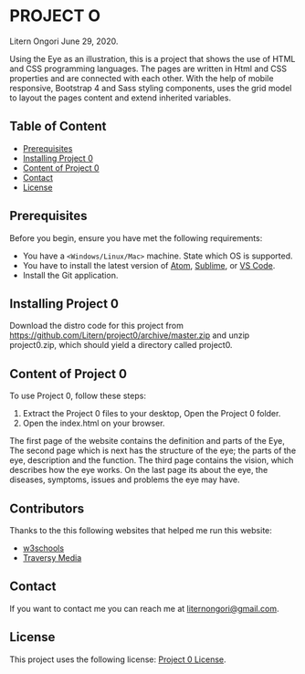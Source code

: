 
# PROJECT O
 Litern Ongori June 29, 2020.

Using the Eye as an illustration, this is a project that shows the use of HTML and CSS programming languages. The pages are written in Html and CSS properties and are connected with each other. With the help of mobile responsive, Bootstrap 4 and Sass styling components, uses the grid model to layout the pages content and extend inherited variables.

## Table of Content
* [Prerequisites](##Prerequisites)
* [Installing Project 0](##Installing_Project_0)
* [Content of Project 0](##Content_of_Project_0)
* [Contact](##Contact)
* [License](##License)


## Prerequisites

Before you begin, ensure you have met the following requirements:

* You have a `<Windows/Linux/Mac>` machine. State which OS is supported.
* You have to install the latest version of [Atom](https://atom.io/), [Sublime](https://www.sublimetext.com/), or [VS Code](https://code.visualstudio.com/).
* Install the Git application.

## Installing Project 0

Download the distro code for this project from https://github.com/Litern/project0/archive/master.zip and unzip project0.zip, which should yield a directory called project0.

## Content of Project 0

To use Project 0, follow these steps:
1. Extract the Project 0 files to your desktop, Open the Project 0 folder.
2. Open the index.html on your browser.

The first page of the website contains the definition and parts of the Eye, The second page which is next has the structure of the eye; the parts of the eye, description and the function. The third page contains the vision, which describes how the eye works. On the last page its about the eye, the diseases, symptoms, issues and problems the eye may have.


## Contributors

Thanks to the this following websites that helped me run this website:

* [w3schools](https://www.w3schools.com/)
* [Traversy Media](https://traversymedia.com/)

## Contact

If you want to contact me you can reach me at <liternongori@gmail.com>.

## License

This project uses the following license: [Project 0 License](<LICENSE.txt>).
